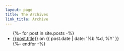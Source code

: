 ```yaml
---
layout: page
title: The Archives
link_title: Archive
---
```

<div>
  <ul id="archive" class="list-reset">
  {%- for post in site.posts -%}
    <li class="my-2 text-lg"><a class="font-semibold no-underline hover:underline" href="{{ post.url | prepend: site.baseurl | prepend: site.url }}">{{post.title}}</a> <span class='text-muted text-grey-light text-sm'>on {{ post.date | date: '%b %d, %Y' }}</span></li>
  {%- endfor -%}
  </ul>
</div>
